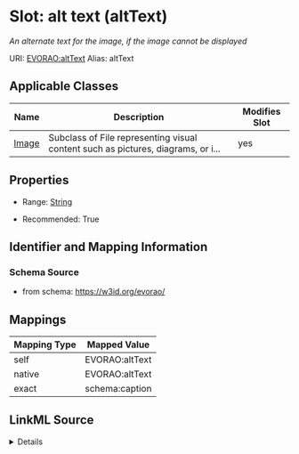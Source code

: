

# Slot: alt text (altText) 


_An alternate text for the image, if the image cannot be displayed_





URI: [EVORAO:altText](https://w3id.org/evorao/altText)
Alias: altText

<!-- no inheritance hierarchy -->





## Applicable Classes

| Name | Description | Modifies Slot |
| --- | --- | --- |
| [Image](Image.md) | Subclass of File representing visual content such as pictures, diagrams, or i... |  yes  |







## Properties

* Range: [String](String.md)

* Recommended: True





## Identifier and Mapping Information







### Schema Source


* from schema: https://w3id.org/evorao/




## Mappings

| Mapping Type | Mapped Value |
| ---  | ---  |
| self | EVORAO:altText |
| native | EVORAO:altText |
| exact | schema:caption |




## LinkML Source

<details>
```yaml
name: altText
description: An alternate text for the image, if the image cannot be displayed
title: alt text
from_schema: https://w3id.org/evorao/
exact_mappings:
- schema:caption
rank: 1000
alias: altText
domain_of:
- Image
range: string
required: false
recommended: true
multivalued: false

```
</details>